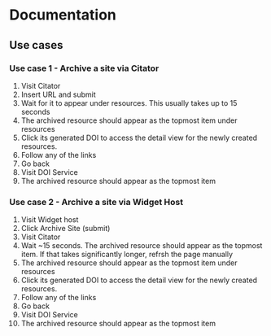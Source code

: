 # Documentation

## Use cases

### Use case 1 - Archive a site via Citator

1. Visit Citator
1. Insert URL and submit
1. Wait for it to appear under resources. This usually takes up to 15 seconds
1. The archived resource should appear as the topmost item under resources
1. Click its generated DOI to access the detail view for the newly created resources.
1. Follow any of the links
1. Go back
1. Visit DOI Service
1. The archived resource should appear as the topmost item 

### Use case 2 - Archive a site via Widget Host

1. Visit Widget host
1. Click Archive Site (submit)
1. Visit Citator
1. Wait ~15 seconds. The archived resource should appear as the topmost item. If that takes significantly longer, refrsh the page manually
1. The archived resource should appear as the topmost item under resources
1. Click its generated DOI to access the detail view for the newly created resources.
1. Follow any of the links
1. Go back
1. Visit DOI Service
1. The archived resource should appear as the topmost item
